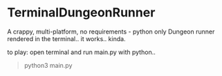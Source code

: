 # TerminalDungeonRunner
A crappy, multi-platform, no requirements - python only Dungeon runner rendered in the terminal.. it works.. kinda.

to play: open terminal and run main.py with python..

> python3 main.py
